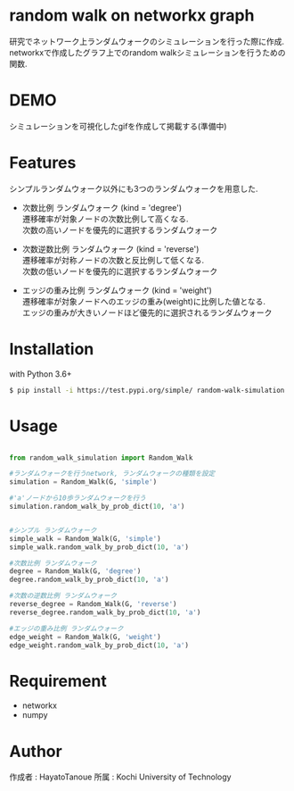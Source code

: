 # random walk on networkx graph

研究でネットワーク上ランダムウォークのシミュレーションを行った際に作成.  
networkxで作成したグラフ上でのrandom walkシミュレーションを行うための関数.  

# DEMO

シミュレーションを可視化したgifを作成して掲載する(準備中)

# Features

シンプルランダムウォーク以外にも3つのランダムウォークを用意した.

* 次数比例 ランダムウォーク (kind = 'degree')  
遷移確率が対象ノードの次数比例して高くなる.  
次数の高いノードを優先的に選択するランダムウォーク

* 次数逆数比例 ランダムウォーク (kind = 'reverse')  
遷移確率が対称ノードの次数と反比例して低くなる.  
次数の低いノードを優先的に選択するランダムウォーク

* エッジの重み比例 ランダムウォーク (kind = 'weight')  
遷移確率が対象ノードへのエッジの重み(weight)に比例した値となる.  
エッジの重みが大きいノードほど優先的に選択されるランダムウォーク


# Installation

with Python 3.6+

```sh
$ pip install -i https://test.pypi.org/simple/ random-walk-simulation
```

# Usage

```python

from random_walk_simulation import Random_Walk

#ランダムウォークを行うnetwork, ランダムウォークの種類を設定
simulation = Random_Walk(G, 'simple')

#'a'ノードから10歩ランダムウォークを行う
simulation.random_walk_by_prob_dict(10, 'a')


#シンプル ランダムウォーク
simple_walk = Random_Walk(G, 'simple')
simple_walk.random_walk_by_prob_dict(10, 'a')

#次数比例 ランダムウォーク
degree = Random_Walk(G, 'degree')
degree.random_walk_by_prob_dict(10, 'a')

#次数の逆数比例 ランダムウォーク
reverse_degree = Random_Walk(G, 'reverse')
reverse_degree.random_walk_by_prob_dict(10, 'a')

#エッジの重み比例 ランダムウォーク
edge_weight = Random_Walk(G, 'weight')
edge_weight.random_walk_by_prob_dict(10, 'a')

```

# Requirement

* networkx
* numpy

# Author

 作成者 : HayatoTanoue
 所属 : Kochi University of Technology
